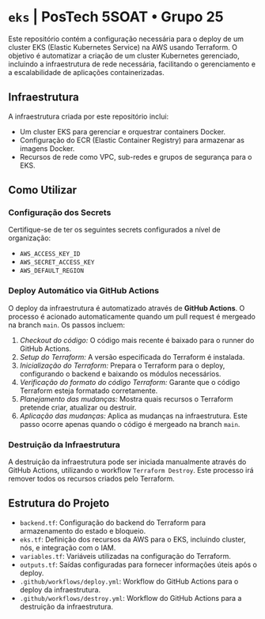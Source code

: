 # `eks` | PosTech 5SOAT • Grupo 25

Este repositório contém a configuração necessária para o deploy de um cluster EKS (Elastic Kubernetes Service) na AWS usando Terraform. O objetivo é automatizar a criação de um cluster Kubernetes gerenciado, incluindo a infraestrutura de rede necessária, facilitando o gerenciamento e a escalabilidade de aplicações containerizadas.

## Infraestrutura

A infraestrutura criada por este repositório inclui:

-	Um cluster EKS para gerenciar e orquestrar containers Docker.
-	Configuração do ECR (Elastic Container Registry) para armazenar as imagens Docker.
-	Recursos de rede como VPC, sub-redes e grupos de segurança para o EKS.

## Como Utilizar

### Configuração dos Secrets

Certifique-se de ter os seguintes secrets configurados a nível de organização:

- `AWS_ACCESS_KEY_ID`
- `AWS_SECRET_ACCESS_KEY`
- `AWS_DEFAULT_REGION`

### Deploy Automático via GitHub Actions

O deploy da infraestrutura é automatizado através de **GitHub Actions**. O processo é acionado automaticamente quando um pull request é mergeado na branch `main`. Os passos incluem:

1. *Checkout do código:* O código mais recente é baixado para o runner do GitHub Actions.
2. *Setup do Terraform:* A versão especificada do Terraform é instalada.
3. *Inicialização do Terraform:* Prepara o Terraform para o deploy, configurando o backend e baixando os módulos necessários.
4. *Verificação do formato do código Terraform:* Garante que o código Terraform esteja formatado corretamente.
5. *Planejamento das mudanças:* Mostra quais recursos o Terraform pretende criar, atualizar ou destruir.
6. *Aplicação das mudanças:* Aplica as mudanças na infraestrutura. Este passo ocorre apenas quando o código é mergeado na branch `main`.

### Destruição da Infraestrutura

A destruição da infraestrutura pode ser iniciada manualmente através do GitHub Actions, utilizando o workflow `Terraform Destroy`. Este processo irá remover todos os recursos criados pelo Terraform.

## Estrutura do Projeto

-	`backend.tf`: Configuração do backend do Terraform para armazenamento do estado e bloqueio.
-	`eks.tf`: Definição dos recursos da AWS para o EKS, incluindo cluster, nós, e integração com o IAM.
-	`variables.tf`: Variáveis utilizadas na configuração do Terraform.
-	`outputs.tf`: Saídas configuradas para fornecer informações úteis após o deploy.
-	`.github/workflows/deploy.yml`: Workflow do GitHub Actions para o deploy da infraestrutura.
-	`.github/workflows/destroy.yml`: Workflow do GitHub Actions para a destruição da infraestrutura.
